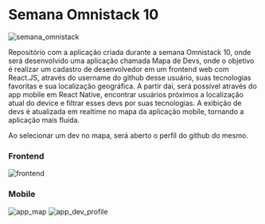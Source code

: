 # Semana Omnistack 10
![semana_omnistack](https://user-images.githubusercontent.com/53241028/72396772-851b6b00-371c-11ea-948f-d4ed73ef43fd.png)

Repositório com a aplicação criada durante a semana Omnistack 10, onde será desenvolvido uma aplicação chamada Mapa de Devs, onde o objetivo é realizar um cadastro de desenvolvedor em um frontend web com React.JS, através do username do github desse usuário, suas tecnologias favoritas e sua localização geográfica. A partir daí, será possível através do app mobile em React Native, encontrar usuários próximos a localização atual do device e filtrar esses devs por suas tecnologias. A exibição de devs é atualizada em realtime no mapa da aplicação mobile, tornando a aplicação mais fluida.

Ao selecionar um dev no mapa, será aberto o perfil do github do mesmo.


### Frontend
![frontend](https://user-images.githubusercontent.com/53241028/72396790-a11f0c80-371c-11ea-83d1-2696579ba8cf.png)

### Mobile
![app_map](https://user-images.githubusercontent.com/53241028/72396817-b005bf00-371c-11ea-8d20-cec11e8125da.png)
![app_dev_profile](https://user-images.githubusercontent.com/53241028/72396849-c875d980-371c-11ea-8d5b-e05a8d162255.png)
